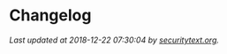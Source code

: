 # Changelog

_Last updated at 2018-12-22 07:30:04 by [securitytext.org](https://securitytext.org)._
